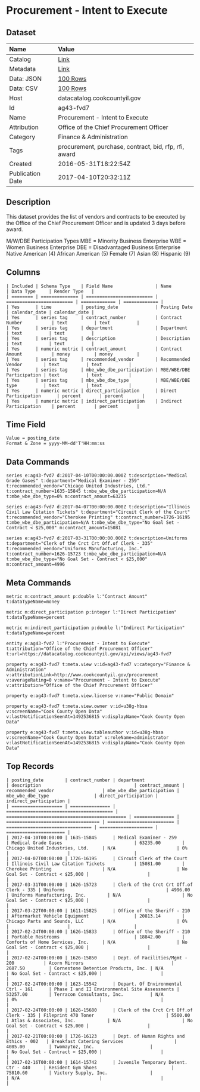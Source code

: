 # Procurement - Intent to Execute

## Dataset

| Name | Value |
| :--- | :---- |
| Catalog | [Link](https://catalog.data.gov/dataset/procurement-intent-to-execute) |
| Metadata | [Link](https://datacatalog.cookcountyil.gov/api/views/ag43-fvd7) |
| Data: JSON | [100 Rows](https://datacatalog.cookcountyil.gov/api/views/ag43-fvd7/rows.json?max_rows=100) |
| Data: CSV | [100 Rows](https://datacatalog.cookcountyil.gov/api/views/ag43-fvd7/rows.csv?max_rows=100) |
| Host | datacatalog.cookcountyil.gov |
| Id | ag43-fvd7 |
| Name | Procurement - Intent to Execute |
| Attribution | Office of the Chief Procurement Officer |
| Category | Finance & Administration |
| Tags | procurement, purchase, contract, bid, rfp, rfi, award |
| Created | 2016-05-31T18:22:54Z |
| Publication Date | 2017-04-10T20:32:11Z |

## Description

This dataset provides the list of vendors and contracts to be executed by the Office of the Chief Procurement Officer and is updated 3 days before award.

M/W/DBE Participation Types
MBE = Minority Business Enterprise
WBE = Women Business Enterprise
DBE = Disadvantaged Business Enterprise
Native American (4)
African American (5)
Female (7)
Asian (8)
Hispanic (9)

## Columns

```ls
| Included | Schema Type    | Field Name                | Name                      | Data Type     | Render Type   |
| ======== | ============== | ========================= | ========================= | ============= | ============= |
| Yes      | time           | posting_date              | Posting Date              | calendar_date | calendar_date |
| Yes      | series tag     | contract_number           | Contract Number           | text          | text          |
| Yes      | series tag     | department                | Department                | text          | text          |
| Yes      | series tag     | description               | Description               | text          | text          |
| Yes      | numeric metric | contract_amount           | Contract Amount           | money         | money         |
| Yes      | series tag     | recommended_vendor        | Recommended Vendor        | text          | text          |
| Yes      | series tag     | mbe_wbe_dbe_participation | MBE/WBE/DBE Participation | text          | text          |
| Yes      | series tag     | mbe_wbe_dbe_type          | MBE/WBE/DBE type          | text          | text          |
| Yes      | numeric metric | direct_participation      | Direct Participation      | percent       | percent       |
| Yes      | numeric metric | indirect_participation    | Indirect Participation    | percent       | percent       |
```

## Time Field

```ls
Value = posting_date
Format & Zone = yyyy-MM-dd'T'HH:mm:ss
```

## Data Commands

```ls
series e:ag43-fvd7 d:2017-04-10T00:00:00.000Z t:description="Medical Grade Gases" t:department="Medical Examiner - 259" t:recommended_vendor="Chicago United Industries, Ltd." t:contract_number=1635-15845 t:mbe_wbe_dbe_participation=N/A t:mbe_wbe_dbe_type=0% m:contract_amount=63235

series e:ag43-fvd7 d:2017-04-07T00:00:00.000Z t:description="Illinois Civil Law Citation Tickets" t:department="Circuit Clerk of the Court" t:recommended_vendor="Cherokee Printing" t:contract_number=1726-16195 t:mbe_wbe_dbe_participation=N/A t:mbe_wbe_dbe_type="No Goal Set - Contract < $25,000" m:contract_amount=15081

series e:ag43-fvd7 d:2017-03-31T00:00:00.000Z t:description=Uniforms t:department="Clerk of the Crct Crt Off.of Clerk - 335" t:recommended_vendor="Uniforms Manufacturing, Inc." t:contract_number=1626-15723 t:mbe_wbe_dbe_participation=N/A t:mbe_wbe_dbe_type="No Goal Set - Contract < $25,000" m:contract_amount=4996
```

## Meta Commands

```ls
metric m:contract_amount p:double l:"Contract Amount" t:dataTypeName=money

metric m:direct_participation p:integer l:"Direct Participation" t:dataTypeName=percent

metric m:indirect_participation p:double l:"Indirect Participation" t:dataTypeName=percent

entity e:ag43-fvd7 l:"Procurement - Intent to Execute" t:attribution="Office of the Chief Procurement Officer" t:url=https://datacatalog.cookcountyil.gov/api/views/ag43-fvd7

property e:ag43-fvd7 t:meta.view v:id=ag43-fvd7 v:category="Finance & Administration" v:attributionLink=http://www.cookcountyil.gov/procurement v:averageRating=0 v:name="Procurement - Intent to Execute" v:attribution="Office of the Chief Procurement Officer"

property e:ag43-fvd7 t:meta.view.license v:name="Public Domain"

property e:ag43-fvd7 t:meta.view.owner v:id=u38g-hbsa v:screenName="Cook County Open Data" v:lastNotificationSeenAt=1492536815 v:displayName="Cook County Open Data"

property e:ag43-fvd7 t:meta.view.tableauthor v:id=u38g-hbsa v:screenName="Cook County Open Data" v:roleName=administrator v:lastNotificationSeenAt=1492536815 v:displayName="Cook County Open Data"
```

## Top Records

```ls
| posting_date        | contract_number | department                               | description                                   | contract_amount | recommended_vendor                  | mbe_wbe_dbe_participation | mbe_wbe_dbe_type                 | direct_participation | indirect_participation | 
| =================== | =============== | ======================================== | ============================================= | =============== | =================================== | ========================= | ================================ | ==================== | ====================== | 
| 2017-04-10T00:00:00 | 1635-15845      | Medical Examiner - 259                   | Medical Grade Gases                           | 63235.00        | Chicago United Industries, Ltd.     | N/A                       | 0%                               |                      |                        | 
| 2017-04-07T00:00:00 | 1726-16195      | Circuit Clerk of the Court               | Illinois Civil Law Citation Tickets           | 15081.00        | Cherokee Printing                   | N/A                       | No Goal Set - Contract < $25,000 |                      |                        | 
| 2017-03-31T00:00:00 | 1626-15723      | Clerk of the Crct Crt Off.of Clerk - 335 | Uniforms                                      | 4996.00         | Uniforms Manufacturing, Inc.        | N/A                       | No Goal Set - Contract < $25,000 |                      |                        | 
| 2017-03-22T00:00:00 | 1611-15825      | Office of the Sheriff - 210              | Aftermarket Vehicle Equipment                 | 20813.14        | Chicago Parts and Sounds, LLC       | N/A                       | 0%                               |                      |                        | 
| 2017-02-24T00:00:00 | 1626-15833      | Office of the Sheriff - 210              | Portable Restrooms                            | 18842.00        | Comforts of Home Services, Inc.     | N/A                       | No Goal Set - Contract < $25,000 |                      |                        | 
| 2017-02-24T00:00:00 | 1626-15850      | Dept. of Facilities/Mgmt - 200           | Acorn Mirrors                                 | 2687.50         | Cornestone Detention Products, Inc. | N/A                       | No Goal Set - Contract < $25,000 |                      |                        | 
| 2017-02-24T00:00:00 | 1623-15542      | Depart. Of Environmental Ctrl - 161      | Phase I and II Environmental Site Assessments | 53257.00        | Terracon Consultants, Inc.          | N/A                       | 0%                               |                      |                        | 
| 2017-02-24T00:00:00 | 1626-15680      | Clerk of the Crct Crt Off.of Clerk - 335 | Fileprint 470 Toner                           | 5500.00         | Atlas & Associates, Inc.            | N/A                       | No Goal Set - Contract < $25,000 |                      |                        | 
| 2017-02-21T00:00:00 | 1726-16123      | Dept. of Human Rights and Ethics - 002   | Breakfast Catering Services                   | 4085.00         | Twomaytoz, Inc.                     |                           | No Goal Set - Contract < $25,000 |                      |                        | 
| 2017-02-16T00:00:00 | 1614-15742      | Juvenile Temporary Detent. Ctr - 440     | Resident Gym Shoes                            | 75810.60        | Victory Supply, Inc.                |                           | N/A                              |                      |                        | 
```